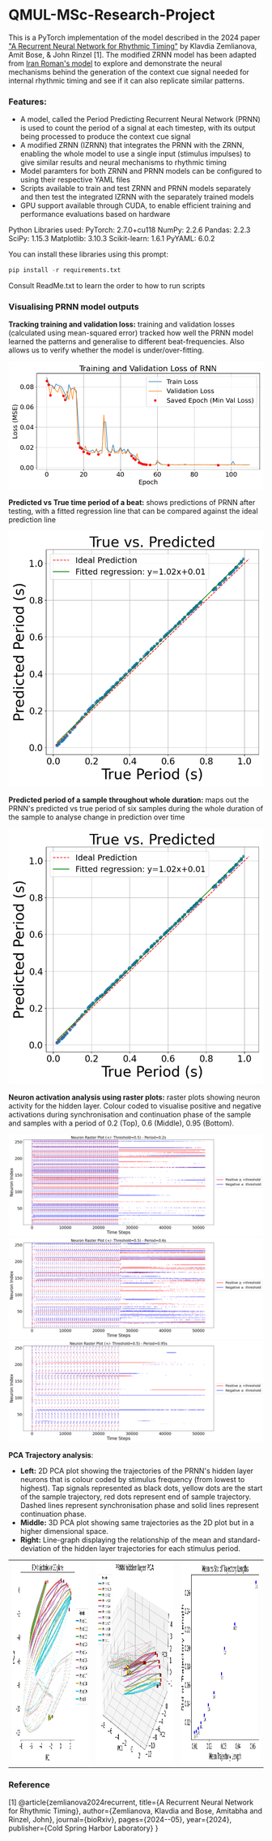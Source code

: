 # QMUL-MSc-Research-Project
This is a PyTorch implementation of the model described in the 2024 paper ["A Recurrent Neural Network for Rhythmic Timing"](https://www.biorxiv.org/content/10.1101/2024.05.24.595797v1.abstract) by Klavdia Zemlianova, Amit Bose, & John Rinzel [1]. 
The modified ZRNN model has been adapted from [Iran Roman's model](https://github.com/iranroman/ZemlianovaRNN) to explore and demonstrate the neural mechanisms behind the generation of the context cue signal needed for internal rhythmic timing and see if it can also replicate similar patterns.

### Features: 
- A model, called the Period Predicting Recurrent Neural Network (PRNN) is used to count the period of a signal at each timestep, with its output being processed to produce the context cue signal
- A modified ZRNN (IZRNN) that integrates the PRNN with the ZRNN, enabling the whole model to use a single input (stimulus impulses) to give similar results and neural mechanisms to rhythmic timing
- Model paramters for both ZRNN and PRNN models can be configured to using their respective YAML files
- Scripts available to train and test ZRNN and PRNN models separately and then test the integrated IZRNN with the separately trained models
- GPU support available through CUDA, to enable efficient training and performance evaluations based on hardware

Python Libraries used: 
PyTorch: 2.7.0+cu118
NumPy: 2.2.6
Pandas: 2.2.3
SciPy: 1.15.3
Matplotlib: 3.10.3
Scikit-learn: 1.6.1
PyYAML: 6.0.2

You can install these libraries using this prompt:

```python
pip install -r requirements.txt
```


Consult ReadMe.txt to learn the order to how to run scripts

### Visualising PRNN model outputs

**Tracking training and validation loss:** training and validation losses (calculated using mean-squared error) tracked how well the PRNN model learned the patterns and generalise to different beat-frequencies. Also allows us to verify whether the model is under/over-fitting.

![Line graph showing training and validation losses over time (epochs).](https://github.com/HA-141/QMUL-MSc-Research-Project/blob/main/images/training_validation_loss_period_prediction_lstm.png)

**Predicted vs True time period of a beat:** shows predictions of PRNN after testing, with a fitted regression line that can be compared against the ideal prediction line

![Scatter graph showing predictions vs actual value.](https://github.com/HA-141/QMUL-MSc-Research-Project/blob/main/images/test_true_vs_predicted_period.png)

**Predicted period of a sample throughout whole duration:** maps out the PRNN's predicted vs true period of six samples during the whole duration of the sample to analyse change in prediction over time

![Line graphs showing prediction of the period for 6 samples over the whole sample duration](https://github.com/HA-141/QMUL-MSc-Research-Project/blob/main/images/test_true_vs_predicted_period.png)

**Neuron activation analysis using raster plots:** raster plots showing neuron activity for the hidden layer. Colour coded to visualise positive and negative activations during synchronisation and continuation phase of the sample and samples with a period of 0.2 (Top), 0.6 (Middle), 0.95 (Bottom).

![Raster plot showing neuron activations of the hidden layer on a sample with a period of 0.2](https://github.com/HA-141/QMUL-MSc-Research-Project/blob/main/images/neuron_raster_peaks_period_0.2.png)
![Raster plot showing neuron activations of the hidden layer on a sample with a period of 0.6](https://github.com/HA-141/QMUL-MSc-Research-Project/blob/main/images/neuron_raster_peaks_period_0.6.png)
![Raster plot showing neuron activations of the hidden layer on a sample with a period of 0.95](https://github.com/HA-141/QMUL-MSc-Research-Project/blob/main/images/neuron_raster_peaks_period_0.95.png)

**PCA Trajectory analysis**:
- **Left:** 2D PCA plot showing the trajectories of the PRNN's hidden layer neurons that is colour coded by stimulus frequency (from lowest to highest). Tap signals represented as black dots, yellow dots are the start of the sample trajectory, red dots represent end of sample trajectory. Dashed lines represent synchronisation phase and solid lines represent continuation phase.
- **Middle:** 3D PCA plot showing same trajectories as the 2D plot but in a higher dimensional space.
- **Right:** Line-graph displaying the relationship of the mean and standard-deviation of the hidden layer trajectories for each stimulus period.

<table style="width: 100%; border: none;">
  <tr>
    <td style="width: 33%; text-align: center; border: none; padding: none;">
      <img src="https://raw.githubusercontent.com/HA-141/QMUL-MSc-Research-Project/main/images/pca_trajectories_2d_vibrant.png" alt="2D PCA of neuronal trajectories" width="400" height="400">
    </td>
    <td style="width: 33%; text-align: center; border: none; padding: none;">
      <img src="https://raw.githubusercontent.com/HA-141/QMUL-MSc-Research-Project/main/images/pca_trajectories_3d_vibrant.png" alt="3D PCA of neuronal trajectories" width="400" height="400">
    </td>
    <td style="width: 34%; text-align: center; border: none; padding: none;">
      <img src="https://raw.githubusercontent.com/HA-141/QMUL-MSc-Research-Project/main/images/trajectory_mean_vs_std_vibrant.png" alt="Comparison of mean vs standard deviation of trajectory length" width="400" height="400">
    </td>
  </tr>
</table>


### Reference
[1] @article{zemlianova2024recurrent,
  title={A Recurrent Neural Network for Rhythmic Timing},
  author={Zemlianova, Klavdia and Bose, Amitabha and Rinzel, John},
  journal={bioRxiv},
  pages={2024--05},
  year={2024},
  publisher={Cold Spring Harbor Laboratory}
}


